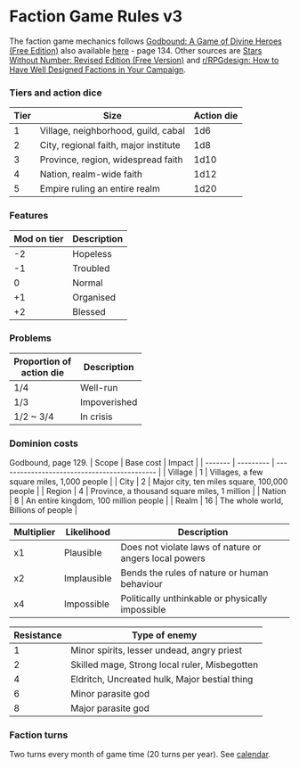 # Faction Game Rules v3

The faction game mechanics follows [Godbound: A Game of Divine Heroes (Free Edition)](https://www.drivethrurpg.com/product/185959/Godbound-A-Game-of-Divine-Heroes-Free-Edition) also available [here](https://drive.google.com/file/d/14SRyFtMkRqaKUZZHpBN39FBYyrbyaa5S/view?usp=sharing) - page 134. Other sources are [Stars Without Number: Revised Edition (Free Version)](https://www.drivethrurpg.com/product/230009/Stars-Without-Number-Revised-Edition-Free-Version) and [r/RPGdesign: How to Have Well Designed Factions in Your Campaign](https://www.reddit.com/r/RPGdesign/comments/iz762t/how_to_have_well_designed_factions_in_your/).

### Tiers and action dice
| Tier | Size                                  | Action die |
| ---- | ------------------------------------- | ---------- |
| 1    | Village, neighborhood, guild, cabal   | 1d6        |
| 2    | City, regional faith, major institute | 1d8        |
| 3    | Province, region, widespread faith    | 1d10       |
| 4    | Nation, realm-wide faith              | 1d12       |
| 5    | Empire ruling an entire realm         | 1d20       |


### Features
| Mod on tier | Description |
| ----------- | ----------- |
| -2          | Hopeless    |
| -1          | Troubled    |
| 0           | Normal      |
| +1          | Organised   |
| +2          | Blessed     |

### Problems
| Proportion of<br />action die | Description  |
| ----------------------------- | ------------ |
| 1/4                           | Well-run     |
| 1/3                           | Impoverished |
| 1/2 ~ 3/4                     | In crisis    |

### Dominion costs

Godbound, page 129.
| Scope   | Base cost | Impact                                       |
| ------- | --------- | -------------------------------------------- |
| Village | 1         | Villages, a few square miles, 1,000 people   |
| City    | 2         | Major city, ten miles square, 100,000 people |
| Region  | 4         | Province, a thousand square miles, 1 million |
| Nation  | 8         | An entire kingdom, 100 million people        |
| Realm   | 16        | The whole world, Billions of people          |

| Multiplier | Likelihood  | Description                                            |
| ---------- | ----------- | ------------------------------------------------------ |
| x1         | Plausible   | Does not violate laws of nature or angers local powers |
| x2         | Implausible | Bends the rules of nature or human behaviour           |
| x4         | Impossible  | Politically unthinkable or physically impossible       |

| Resistance | Type of enemy                                 |
| ---------- | --------------------------------------------- |
| 1          | Minor spirits, lesser undead, angry priest    |
| 2          | Skilled mage, Strong local ruler, Misbegotten |
| 4          | Eldritch, Uncreated hulk, Major bestial thing |
| 6          | Minor parasite god                            |
| 8          | Major parasite god                                              |

### Faction turns
Two turns every month of game time (20 turns per year). See [calendar](../campaign/calendar.md).